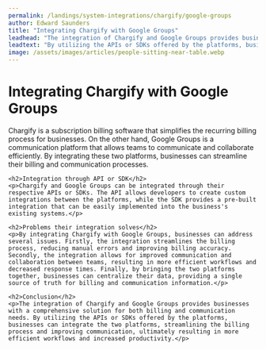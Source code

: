 ```yaml
---
permalink: /landings/system-integrations/chargify/google-groups
author: Edward Saunders
title: "Integrating Chargify with Google Groups"
leadhead: "The integration of Chargify and Google Groups provides businesses with a comprehensive solution for both billing and communication needs"
leadtext: "By utilizing the APIs or SDKs offered by the platforms, businesses can integrate the two platforms, streamlining the billing process and improving communication, ultimately resulting in more efficient workflows and increased productivity."
image: /assets/images/articles/people-sitting-near-table.webp
---
```

<div class="arttext">	<h1>Integrating Chargify with Google Groups</h1>
	<p>Chargify is a subscription billing software that simplifies the recurring billing process for businesses. On the other hand, Google Groups is a communication platform that allows teams to communicate and collaborate efficiently. By integrating these two platforms, businesses can streamline their billing and communication processes.</p>

	<h2>Integration through API or SDK</h2>
	<p>Chargify and Google Groups can be integrated through their respective APIs or SDKs. The API allows developers to create custom integrations between the platforms, while the SDK provides a pre-built integration that can be easily implemented into the business's existing systems.</p>

	<h2>Problems their integration solves</h2>
	<p>By integrating Chargify with Google Groups, businesses can address several issues. Firstly, the integration streamlines the billing process, reducing manual errors and improving billing accuracy. Secondly, the integration allows for improved communication and collaboration between teams, resulting in more efficient workflows and decreased response times. Finally, by bringing the two platforms together, businesses can centralize their data, providing a single source of truth for billing and communication information.</p>

	<h2>Conclusion</h2>
	<p>The integration of Chargify and Google Groups provides businesses with a comprehensive solution for both billing and communication needs. By utilizing the APIs or SDKs offered by the platforms, businesses can integrate the two platforms, streamlining the billing process and improving communication, ultimately resulting in more efficient workflows and increased productivity.</p>

</div>